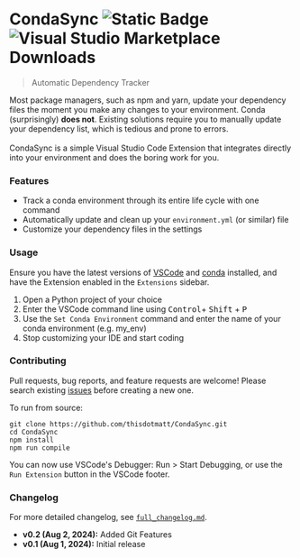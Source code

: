 # CondaSync ![Static Badge](https://img.shields.io/badge/status-beta-blue) ![Visual Studio Marketplace Downloads](https://img.shields.io/visual-studio-marketplace/d/thisdotmatt.condasync)
> Automatic Dependency Tracker

Most package managers, such as npm and yarn, update your dependency files the moment you make any changes to your environment. Conda (surprisingly) **does not**. Existing solutions require you to manually update your dependency list, which is tedious and prone to errors. 
<br><br>
CondaSync is a simple Visual Studio Code Extension that integrates directly into your environment and does the boring work for you.

### Features
- Track a conda environment through its entire life cycle with one command
- Automatically update and clean up your `environment.yml` (or similar) file
- Customize your dependency files in the settings

### Usage
Ensure you have the latest versions of [VSCode](https://code.visualstudio.com/) and [conda](https://docs.conda.io/en/latest/) installed, and have the Extension enabled in the `Extensions` sidebar.

1. Open a Python project of your choice
2. Enter the VSCode command line using <kbd>Control</kbd>+ <kbd>Shift</kbd> + <kbd>P</kbd>
3. Use the `Set Conda Environment` command and enter the name of your conda environment (e.g. my_env)
4. Stop customizing your IDE and start coding

### Contributing

Pull requests, bug reports, and feature requests are welcome! Please search existing [issues](https://github.com/thisdotmatt/CondaSync/issues) before creating a new one.

To run from source:
```
git clone https://github.com/thisdotmatt/CondaSync.git
cd CondaSync
npm install
npm run compile
```

You can now use VSCode's Debugger:
Run > Start Debugging, or use the `Run Extension` button in the VSCode footer.

### Changelog

For more detailed changelog, see [`full_changelog.md`](.github/full_changelog.md).
- **v0.2 (Aug 2, 2024):** Added Git Features
- **v0.1 (Aug 1, 2024):** Initial release


